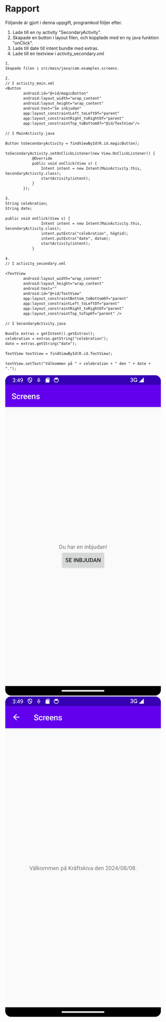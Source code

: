 
# Rapport

Följande är gjort i denna uppgift, programkod följer efter.

1. Lade till en ny activity "SecondaryActivity".
2. Skapade en button i layout filen, och kopplade med en ny java funktion "onClick".
3. Lade till date till intent bundle med extras.
4. Lade till en textview i activity_secondary.xml
```
1. 
Skapade filen i src/main/java/com.examples.screens.

2. 
// I activity_main.xml
<Button
        android:id="@+id/magicButton"
        android:layout_width="wrap_content"
        android:layout_height="wrap_content"
        android:text="Se inbjudan"
        app:layout_constraintLeft_toLeftOf="parent"
        app:layout_constraintRight_toRightOf="parent"
        app:layout_constraintTop_toBottomOf="@id/TextView"/>

// I MainActivity.java

Button toSecondaryActivity = findViewById(R.id.magicButton);

toSecondaryActivity.setOnClickListener(new View.OnClickListener() {
            @Override
            public void onClick(View v) {
                Intent intent = new Intent(MainActivity.this, SecondaryActivity.class);
                startActivity(intent);
            }
        });

3.
String celebration;
String date;

public void onClick(View v) {
                Intent intent = new Intent(MainActivity.this, SecondaryActivity.class);
                intent.putExtra("celebration", högtid);
                intent.putExtra("date", datum);
                startActivity(intent);
            }

4. 
// I activity_secondary.xml

<TextView
        android:layout_width="wrap_content"
        android:layout_height="wrap_content"
        android:text=""
        android:id="@+id/TextView"
        app:layout_constraintBottom_toBottomOf="parent"
        app:layout_constraintLeft_toLeftOf="parent"
        app:layout_constraintRight_toRightOf="parent"
        app:layout_constraintTop_toTopOf="parent" />
        
// I SecondaryActivity.java 

Bundle extras = getIntent().getExtras();
celebration = extras.getString("celebration");
date = extras.getString("date");
        
TextView textView = findViewById(R.id.TextView);

textView.setText("Välkommen på " + celebration + " den " + date + ".");

```

![](Screenshot_20240415_154951.png)
![](Screenshot_20240415_155003.png)



